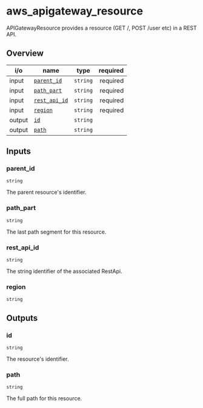 <!-- This file was generated by structdoc. DO NOT EDIT. -->
<!-- For changes modify apigateway_resource.go instead. -->

# aws_apigateway_resource

APIGatewayResource provides a resource (GET /, POST /user etc) in a REST
API.

## Overview

| i/o | name | type | required |
| --- | ---- | ---- | -------: |
| input | [`parent_id`](#parent_id) | `string` | required |
| input | [`path_part`](#path_part) | `string` | required |
| input | [`rest_api_id`](#rest_api_id) | `string` | required |
| input | [`region`](#region) | `string` | required |
| output | [`id`](#id) | `string` ||
| output | [`path`](#path) | `string` ||


## Inputs

### parent_id

`string`

The parent resource's identifier.

### path_part

`string`

The last path segment for this resource.

### rest_api_id

`string`

The string identifier of the associated RestApi.

### region

`string`



## Outputs

### id

`string`

The resource's identifier.
### path

`string`

The full path for this resource.
